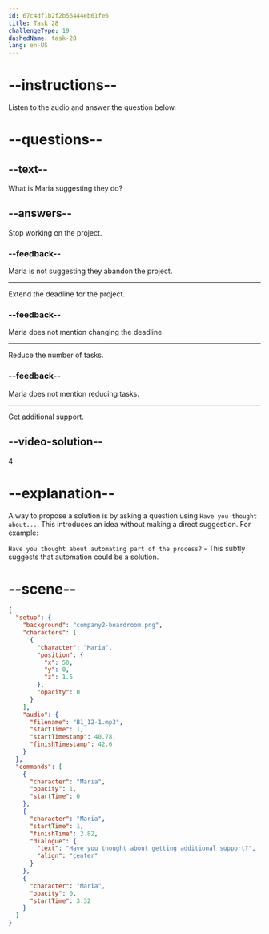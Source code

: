```yaml
---
id: 67c4df1b2f2b56444eb61fe6
title: Task 28
challengeType: 19
dashedName: task-28
lang: en-US
---
```


<!-- (Audio) Maria: Have you thought about getting additional support? -->

# --instructions--

Listen to the audio and answer the question below.

# --questions--

## --text--

What is Maria suggesting they do?  

## --answers--

Stop working on the project.  

### --feedback--

Maria is not suggesting they abandon the project.  

---

Extend the deadline for the project.  

### --feedback--

Maria does not mention changing the deadline.  

---

Reduce the number of tasks.  

### --feedback--

Maria does not mention reducing tasks.  

---

Get additional support.  

## --video-solution--

4  

# --explanation--

A way to propose a solution is by asking a question using `Have you thought about...`. This introduces an idea without making a direct suggestion. For example:

`Have you thought about automating part of the process?` - This subtly suggests that automation could be a solution.  

# --scene--

```json
{
  "setup": {
    "background": "company2-boardroom.png",
    "characters": [
      {
        "character": "Maria",
        "position": {
          "x": 50,
          "y": 0,
          "z": 1.5
        },
        "opacity": 0
      }
    ],
    "audio": {
      "filename": "B1_12-1.mp3",
      "startTime": 1,
      "startTimestamp": 40.78,
      "finishTimestamp": 42.6
    }
  },
  "commands": [
    {
      "character": "Maria",
      "opacity": 1,
      "startTime": 0
    },
    {
      "character": "Maria",
      "startTime": 1,
      "finishTime": 2.82,
      "dialogue": {
        "text": "Have you thought about getting additional support?",
        "align": "center"
      }
    },
    {
      "character": "Maria",
      "opacity": 0,
      "startTime": 3.32
    }
  ]
}
```

